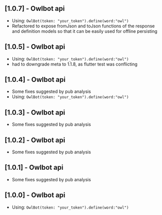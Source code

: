 ## [1.0.7] - Owlbot api
* Using: `OwlBot(token: "your_token").define(word:"owl")`
* Refactored to expose fromJson and toJson functions of the response and definition models so that it can be easily used for offline persisting

## [1.0.5] - Owlbot api
* Using: `OwlBot(token: "your_token").define(word:"owl")`
* had to downgrade meta to 1.1.8, as flutter test was conflicting

## [1.0.4] - Owlbot api
* Some fixes suggested by pub analysis
* Using: `OwlBot(token: "your_token").define(word:"owl")`

## [1.0.3] - Owlbot api
* Some fixes suggested by pub analysis

## [1.0.2] - Owlbot api
* Some fixes suggested by pub analysis

## [1.0.1] - Owlbot api
* Some fixes suggested by pub analysis

## [1.0.0] - Owlbot api
* Using: `OwlBot(token: "your_token").define(word:"owl")`
